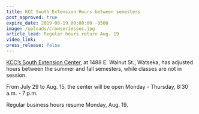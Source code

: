 ```yaml
---
title: KCC South Extension Hours between semesters
post_approved: true
expire_date: 2019-08-19 00:00:00 -0500
image: /uploads/crowseriessec.jpg
article_lead: Regular hours return Aug. 19
video_link:
press_release: false
---
```


[KCC’s South Extension Center](http://www.kcc.edu/Community/Collegeinfo/collegelocations/sec/Pages/default.aspx), at 1488 E. Walnut St., Watseka, has adjusted hours between the summer and fall semesters, while classes are not in session.

From July 29 to Aug. 15, the center will be open Monday - Thursday, 8:30 a.m. - 7 p.m.

Regular business hours resume Monday, Aug. 19.
